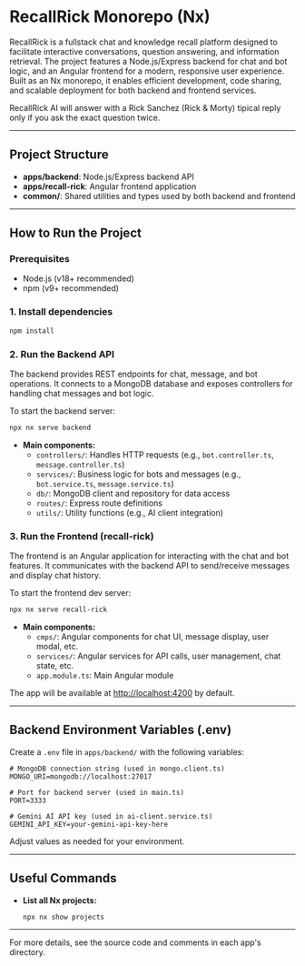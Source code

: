 # RecallRick Monorepo (Nx)

RecallRick is a fullstack chat and knowledge recall platform designed to facilitate interactive conversations, question answering, and information retrieval. The project features a Node.js/Express backend for chat and bot logic, and an Angular frontend for a modern, responsive user experience. Built as an Nx monorepo, it enables efficient development, code sharing, and scalable deployment for both backend and frontend services.

RecallRick AI will answer with a Rick Sanchez (Rick & Morty) tipical reply only if you ask the exact question twice.  


---

## Project Structure

- **apps/backend**: Node.js/Express backend API
- **apps/recall-rick**: Angular frontend application
- **common/**: Shared utilities and types used by both backend and frontend

---

## How to Run the Project

### Prerequisites
- Node.js (v18+ recommended)
- npm (v9+ recommended)

### 1. Install dependencies
```sh
npm install
```

### 2. Run the Backend API
The backend provides REST endpoints for chat, message, and bot operations. It connects to a MongoDB database and exposes controllers for handling chat messages and bot logic.

To start the backend server:
```sh
npx nx serve backend
```
- **Main components:**
  - `controllers/`: Handles HTTP requests (e.g., `bot.controller.ts`, `message.controller.ts`)
  - `services/`: Business logic for bots and messages (e.g., `bot.service.ts`, `message.service.ts`)
  - `db/`: MongoDB client and repository for data access
  - `routes/`: Express route definitions
  - `utils/`: Utility functions (e.g., AI client integration)

### 3. Run the Frontend (recall-rick)
The frontend is an Angular application for interacting with the chat and bot features. It communicates with the backend API to send/receive messages and display chat history.

To start the frontend dev server:
```sh
npx nx serve recall-rick
```
- **Main components:**
  - `cmps/`: Angular components for chat UI, message display, user modal, etc.
  - `services/`: Angular services for API calls, user management, chat state, etc.
  - `app.module.ts`: Main Angular module

The app will be available at [http://localhost:4200](http://localhost:4200) by default.

---

## Backend Environment Variables (.env)

Create a `.env` file in `apps/backend/` with the following variables:

```
# MongoDB connection string (used in mongo.client.ts)
MONGO_URI=mongodb://localhost:27017

# Port for backend server (used in main.ts)
PORT=3333

# Gemini AI API key (used in ai-client.service.ts)
GEMINI_API_KEY=your-gemini-api-key-here
```

Adjust values as needed for your environment.

---

## Useful Commands
- **List all Nx projects:**
  ```sh
  npx nx show projects
  ```
---

For more details, see the source code and comments in each app's directory.
